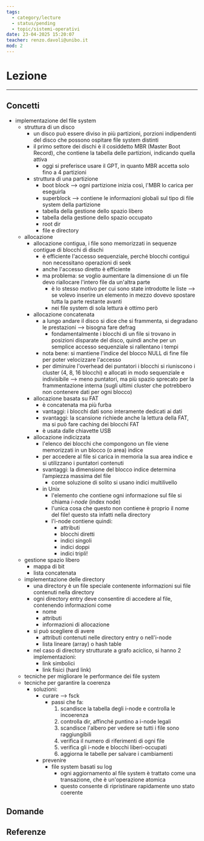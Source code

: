 ```yaml
---
tags:
  - category/lecture
  - status/pending
  - topic/sistemi-operativi
date: 23-04-2025 15:20:07
teacher: renzo.davoli@unibo.it
mod: 2
---
```

# Lezione
---
## Concetti
- implementazione del file system
	- struttura di un disco
		- un disco può essere diviso in più partizioni, porzioni indipendenti del disco che possono ospitare file system distinti
		- il primo settore dei dischi è il cosiddetto MBR (Master Boot Record), che contiene la tabella delle partizioni, indicando quella attiva
			- oggi si preferisce usare il GPT, in quanto MBR accetta solo fino a 4 partizioni
		- struttura di una partizione
			- boot block --> ogni partizione inizia così, l'MBR lo carica per eseguirla
			- superblock --> contiene le informazioni globali sul tipo di file system della partizione
			- tabella della gestione dello spazio libero
			- tabella della gestione dello spazio occupato
			- root dir
			- file e directory
	- allocazione
		- allocazione contigua, i file sono memorizzati in sequenze contigue di blocchi di dischi
			- è efficiente l'accesso sequenziale, perché blocchi contigui non necessitano operazioni di seek
			- anche l'accesso diretto è efficiente
			- ma problema: se voglio aumentare la dimensione di un file devo riallocare l'intero file da un'altra parte
				- è lo stesso motivo per cui sono state introdotte le liste --> se volevo inserire un elemento in mezzo dovevo spostare tutta la parte restante avanti
				- nei file system di sola lettura è ottimo però
		- allocazione concatenata
			- a lungo andare il disco si dice che si frammenta, si degradano le prestazioni --> bisogna fare defrag
				- fondamentalmente i blocchi di un file si trovano in posizioni disparate del disco, quindi anche per un semplice accesso sequenziale si rallentano i tempi
			- nota bene: si mantiene l'indice del blocco NULL di fine file per poter velocizzare l'accesso
			- per diminuire l'overhead dei puntatori i blocchi si riuniscono i cluster (4, 8, 16 blocchi) e allocati in modo sequenziale e indivisibile --> meno puntatori, ma più spazio sprecato per la frammentazione interna (sugli ultimi cluster che potrebbero non contenere dati per ogni blocco)
		- allocazione basata su FAT
			- è concatenata ma più furba
			- vantaggi: i blocchi dati sono interamente dedicati ai dati
			- svantaggi: la scansione richiede anche la lettura della FAT, ma si può fare caching dei blocchi FAT
			- è usata dalle chiavette USB
		- allocazione indicizzata
			- l'elenco dei blocchi che compongono un file viene memorizzati in un blocco (o area) indice
			- per accedere al file si carica in memoria la sua area indice e si utilizzano i puntatori contenuti
			- svantaggi: la dimensione del blocco indice determina l’ampiezza massima del file
				- come soluzione di solito si usano indici multilivello
			- in Unix
				- l'elemento che contiene ogni informazione sul file si chiama _i-node_ (index node)
				- l'unica cosa che questo non contiene è proprio il nome del file! questo sta infatti nella directory
				- l'i-node contiene quindi:
					- attributi
					- blocchi diretti
					- indici singoli
					- indici doppi
					- indici tripli!
	- gestione spazio libero
		- mappa di bit
		- lista concatenata
	- implementazione delle directory
		- una directory è un file speciale contenente informazioni sui file contenuti nella directory
		- ogni directory entry deve consentire di accedere al file, contenendo informazioni come
			- nome
			- attributi
			- informazioni di allocazione
		- si può scegliere di avere
			- attributi contenuti nelle directory entry o nell'i-node
			- lista lineare (array) o hash table
		- nel caso di directory strutturate a grafo aciclico, si hanno 2 implementazioni:
			- link simbolici
			- link fisici (hard link)
	- tecniche per migliorare le performance dei file system
	- tecniche per garantire la coerenza
		- soluzioni:
			- curare --> fsck
				- passi che fa:
					1. scandisce la tabella degli i-node e controlla le incoerenza
					2. controlla dir, affinché puntino a i-node legali
					3. scandisce l'albero per vedere se tutti i file sono raggiungibili
					4. verifica il numero di riferimenti di ogni file
					5. verifica gli i-node e blocchi liberi-occupati
					6. aggiorna le tabelle per salvare i cambiamenti
			- prevenire
				- file system basati su log
					- ogni aggiornamento al file system è trattato come una transazione, che è un'operazione atomica
					- questo consente di ripristinare rapidamente uno stato coerente

## Domande

## Referenze
